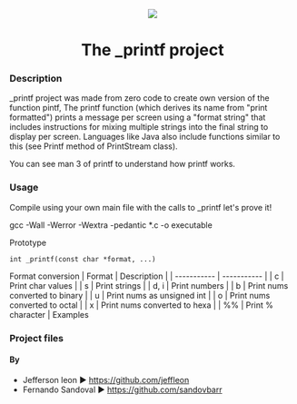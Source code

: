 <p align="center">
<img src="https://www.entreprises-magazine.com/wp-content/uploads/2019/11/Holberton-School-et-l%E2%80%99IHEC-Carthage.png">
</p>

<h1 align="center"> The _printf project </h1>

### Description
_printf project was made from zero code to create own version of the function pintf, The printf function (which derives its name from "print formatted") prints a message per screen using a "format string" that includes instructions for mixing multiple strings into the final string to display per screen. Languages like Java also include functions similar to this (see Printf method of PrintStream class).

You can see man 3 of printf to understand how printf works.

### Usage
Compile using your own main file with the calls to _printf
let's prove it!

gcc -Wall -Werror -Wextra -pedantic *.c -o executable

Prototype

	int _printf(const char *format, ...)
Format conversion
| Format      | Description |
| ----------- | ----------- |
| c  | Print char values |
| s  | Print strings |
| d, i  | Print numbers |
| b  | Print nums converted to binary |
| u  | Print nums as unsigned int |
| o  | Print nums converted to octal |
| x  | Print nums converted to hexa |
| %% | Print % character |
Examples


### Project files

#### By

 * Jefferson leon ► https://github.com/jeffleon
 * Fernando Sandoval ► https://github.com/sandovbarr
